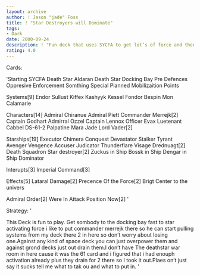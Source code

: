 ```yaml
---
layout: archive
author: ! Jason "jade" Foss
title: ! "Star Destroyers will Dominate"
tags:
- Dark
date: 2000-09-24
description: ! "Fun deck that uses SYCFA to get lot’s of force and then dominates space."
rating: 4.0
---
```

Cards: 

'Starting
SYCFA
Death Star
Aldaran
Death Star Docking Bay
Pre Defences
Oppresive Enforcement
Somthing Special Planned
Mobilizaition Points

Systems[9]
Endor
Sullust
Kiffex
Kashyyk
Kessel
Fondor
Bespin
Mon Calamarie

Characters[14]
Admiral Chiranue
Admiral Piett
Commander Merrejk[2]
Captain Godhart
Admirral Ozzel
Captain Lennox
Officer Evax
Luetenant Cabbel
DS-61-2
Palpatine
Mara Jade
Lord Vader[2]

Starships[19]
Executor
Chimera
Conquest
Devastator
Stalker
Tyrant
Avenger
Vengence
Accuser
Judicator
Thunderflare
Visage
Drednuagt[2]
Death Squadron Star destroyer[2]
Zuckus in Ship
Bossk in Ship
Dengar in Ship
Dominator

Interupts[3]
Imperial Command[3]

Effects[5]
Lataral Damage[2]
Precence Of the Force[2]
Brigt Center to the univers

Admiral Order[2]
Were In Attack Position Now[2] '

Strategy: '

This Deck is fun to play. Get sombody to the docking bay fast to star activating force i like to put commander merrejk there so he can start pulling systems from my deck there 2 in here so don’t worry about losing one.Against any kind of space deck you can just overpower them and against grond decks just out drain them.I don’t have The deathstar war room in here cause it was the 61 card and i figured that i had enouph activation already plus they drain for 2 there so I took it out.Plaes on’t just say it sucks tell me what to tak ou and what to put in. '